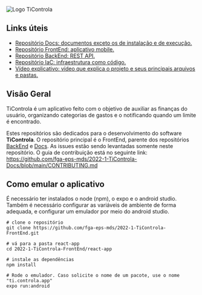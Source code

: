 ![Logo TiControla](https://user-images.githubusercontent.com/102192917/184401954-7b7c706b-c287-4c22-83b0-a3039213c627.jpg)

## Links úteis
- [Repositório Docs: documentos exceto os de instalação e de execução.](https://github.com/fga-eps-mds/2022-1-TiControla-Docs)
- [Repositório FrontEnd: aplicativo mobile.](https://github.com/fga-eps-mds/2022-1-TiControla-FrontEnd)
- [Repositório BackEnd: REST API.](https://github.com/fga-eps-mds/2022-1-TiControla-BackEnd)
- [Repositório IaC: infraestrutura como código.](https://github.com/fga-eps-mds/2022-1-TiControla-IaC)
- [Vídeo explicativo: vídeo que explica o projeto e seus principais arquivos e pastas.](https://www.youtube.com/watch?v=I2juKHgg2lw)

## Visão Geral
TiControla é um aplicativo feito com o objetivo de auxiliar as finanças do usuário, organizando categorias de gastos e o notificando quando um limite é encontrado. 

Estes repositórios são dedicados para o desenvolvimento do software **TiControla**. O repositório principal é o FrontEnd, parente dos repositórios [BackEnd](https://github.com/fga-eps-mds/2022-1-TiControla-BackEnd/edit/main/README.md) e [Docs](https://github.com/fga-eps-mds/2022-1-TiControla-Docs). As issues estão sendo levantadas somente neste repositório. O guia de contribuição está no seguinte link: https://github.com/fga-eps-mds/2022-1-TiControla-Docs/blob/main/CONTRIBUTING.md


## Como emular o aplicativo
É necessário ter instalados o node (npm), o expo e o android studio. Também é necessário configurar as variáveis de ambiente de forma adequada, e configurar um emulador por meio do android studio.

```
# clone o repositório
git clone https://github.com/fga-eps-mds/2022-1-TiControla-FrontEnd.git

# vá para a pasta react-app
cd 2022-1-TiControla-FrontEnd/react-app

# instale as dependências
npm install

# Rode o emulador. Caso solicite o nome de um pacote, use o nome "ti.controla.app"
expo run:android
```
